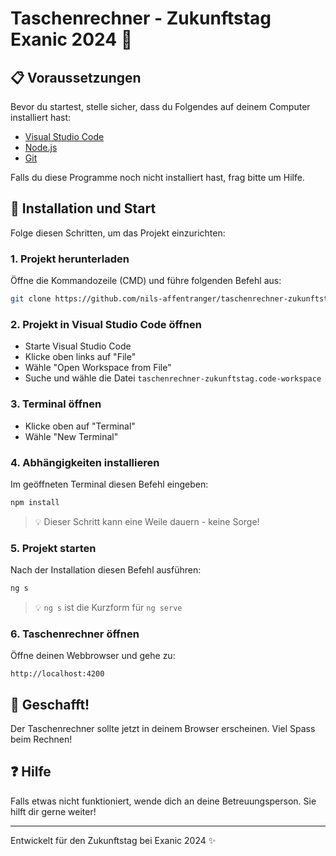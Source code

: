# Taschenrechner - Zukunftstag Exanic 2024 🧮

## 📋 Voraussetzungen

Bevor du startest, stelle sicher, dass du Folgendes auf deinem Computer installiert hast:
- <a href="https://code.visualstudio.com/" target="_blank">Visual Studio Code</a>
- <a href="https://nodejs.org/en/download/prebuilt-binaries/">Node.js</a>
- <a href="https://gitforwindows.org/">Git</a>

Falls du diese Programme noch nicht installiert hast, frag bitte um Hilfe.

## 🚀 Installation und Start

Folge diesen Schritten, um das Projekt einzurichten:

### 1. Projekt herunterladen
Öffne die Kommandozeile (CMD) und führe folgenden Befehl aus:
```bash
git clone https://github.com/nils-affentranger/taschenrechner-zukunftstag
```

### 2. Projekt in Visual Studio Code öffnen
- Starte Visual Studio Code
- Klicke oben links auf "File"
- Wähle "Open Workspace from File"
- Suche und wähle die Datei `taschenrechner-zukunftstag.code-workspace`

### 3. Terminal öffnen
- Klicke oben auf "Terminal"
- Wähle "New Terminal"

### 4. Abhängigkeiten installieren
Im geöffneten Terminal diesen Befehl eingeben:
```bash
npm install
```
> 💡 Dieser Schritt kann eine Weile dauern - keine Sorge!

### 5. Projekt starten
Nach der Installation diesen Befehl ausführen:
```bash
ng s
```
> 💡 `ng s` ist die Kurzform für `ng serve`

### 6. Taschenrechner öffnen
Öffne deinen Webbrowser und gehe zu:
```
http://localhost:4200
```

## 🎉 Geschafft!
Der Taschenrechner sollte jetzt in deinem Browser erscheinen. Viel Spass beim Rechnen!

## ❓ Hilfe
Falls etwas nicht funktioniert, wende dich an deine Betreuungsperson. Sie hilft dir gerne weiter!

---
Entwickelt für den Zukunftstag bei Exanic 2024 ✨